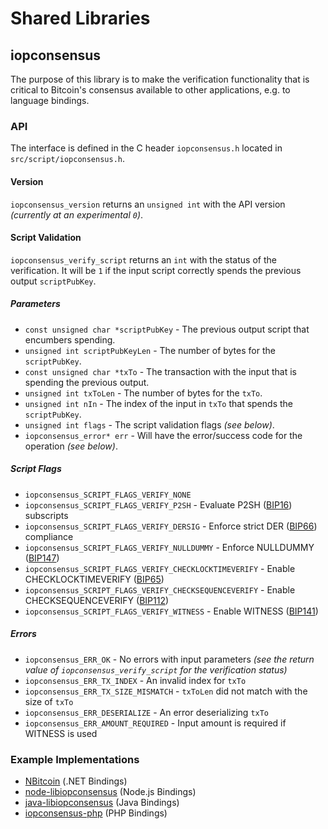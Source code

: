 Shared Libraries
================

## iopconsensus

The purpose of this library is to make the verification functionality that is critical to Bitcoin's consensus available to other applications, e.g. to language bindings.

### API

The interface is defined in the C header `iopconsensus.h` located in  `src/script/iopconsensus.h`.

#### Version

`iopconsensus_version` returns an `unsigned int` with the API version *(currently at an experimental `0`)*.

#### Script Validation

`iopconsensus_verify_script` returns an `int` with the status of the verification. It will be `1` if the input script correctly spends the previous output `scriptPubKey`.

##### Parameters
- `const unsigned char *scriptPubKey` - The previous output script that encumbers spending.
- `unsigned int scriptPubKeyLen` - The number of bytes for the `scriptPubKey`.
- `const unsigned char *txTo` - The transaction with the input that is spending the previous output.
- `unsigned int txToLen` - The number of bytes for the `txTo`.
- `unsigned int nIn` - The index of the input in `txTo` that spends the `scriptPubKey`.
- `unsigned int flags` - The script validation flags *(see below)*.
- `iopconsensus_error* err` - Will have the error/success code for the operation *(see below)*.

##### Script Flags
- `iopconsensus_SCRIPT_FLAGS_VERIFY_NONE`
- `iopconsensus_SCRIPT_FLAGS_VERIFY_P2SH` - Evaluate P2SH ([BIP16](https://github.com/iop/bips/blob/master/bip-0016.mediawiki)) subscripts
- `iopconsensus_SCRIPT_FLAGS_VERIFY_DERSIG` - Enforce strict DER ([BIP66](https://github.com/iop/bips/blob/master/bip-0066.mediawiki)) compliance
- `iopconsensus_SCRIPT_FLAGS_VERIFY_NULLDUMMY` - Enforce NULLDUMMY ([BIP147](https://github.com/iop/bips/blob/master/bip-0147.mediawiki))
- `iopconsensus_SCRIPT_FLAGS_VERIFY_CHECKLOCKTIMEVERIFY` - Enable CHECKLOCKTIMEVERIFY ([BIP65](https://github.com/iop/bips/blob/master/bip-0065.mediawiki))
- `iopconsensus_SCRIPT_FLAGS_VERIFY_CHECKSEQUENCEVERIFY` - Enable CHECKSEQUENCEVERIFY ([BIP112](https://github.com/iop/bips/blob/master/bip-0112.mediawiki))
- `iopconsensus_SCRIPT_FLAGS_VERIFY_WITNESS` - Enable WITNESS ([BIP141](https://github.com/iop/bips/blob/master/bip-0141.mediawiki))

##### Errors
- `iopconsensus_ERR_OK` - No errors with input parameters *(see the return value of `iopconsensus_verify_script` for the verification status)*
- `iopconsensus_ERR_TX_INDEX` - An invalid index for `txTo`
- `iopconsensus_ERR_TX_SIZE_MISMATCH` - `txToLen` did not match with the size of `txTo`
- `iopconsensus_ERR_DESERIALIZE` - An error deserializing `txTo`
- `iopconsensus_ERR_AMOUNT_REQUIRED` - Input amount is required if WITNESS is used

### Example Implementations
- [NBitcoin](https://github.com/NicolasDorier/NBitcoin/blob/master/NBitcoin/Script.cs#L814) (.NET Bindings)
- [node-libiopconsensus](https://github.com/bitpay/node-libiopconsensus) (Node.js Bindings)
- [java-libiopconsensus](https://github.com/dexX7/java-libiopconsensus) (Java Bindings)
- [iopconsensus-php](https://github.com/Bit-Wasp/iopconsensus-php) (PHP Bindings)
